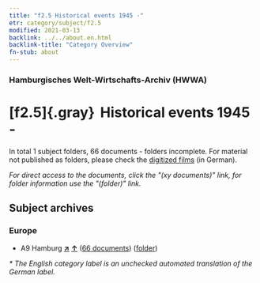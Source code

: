 ```yaml
---
title: "f2.5 Historical events 1945 -"
etr: category/subject/f2.5
modified: 2021-03-13
backlink: ../../about.en.html
backlink-title: "Category Overview"
fn-stub: about
---
```


### Hamburgisches Welt-Wirtschafts-Archiv (HWWA)
# [f2.5]{.gray}&#8201; Historical events 1945 -&#160; 





In total 1 subject folders, 66 documents - folders incomplete.
For material not published as folders, please check the [digitized films](/film/h1_sh) (in German).

_For direct access to the documents, click the "(xy documents)" link, for folder information use the "(folder)" link._

## Subject archives



### Europe

- A9 Hamburg [**&nearr;**](../../../geo/i/140905/about.en.html "Hamburg (all folders)") [**&uarr;**](../../../geo/about.en.html#A9 "Country category system") (<a href="https://pm20.zbw.eu/dfgview/sh/140905,185631" title="about: Hamburg : Historical events 1945 -" target="_blank">66 documents</a>) ([folder](../../../../folder/sh/1409xx/140905/1856xx/185631/about.en.html))


_* The English category label is an unchecked automated translation of the German label._

